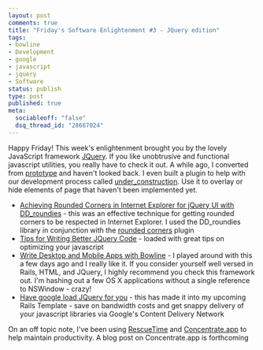 ```yaml
--- 
layout: post
comments: true
title: "Friday's Software Enlightenment #3 - JQuery edition"
tags: 
- bowline
- Development
- google
- javascript
- jquery
- Software
status: publish
type: post
published: true
meta: 
  sociableoff: "false"
  dsq_thread_id: "28667024"
---
```

Happy Friday! This week's enlightenment brought you by the lovely JavaScript framework [JQuery](http://www.jquery.com). If you like unobtrusive and functional javascript utilities, you really have to check it out. A while ago, I converted from [prototype](http://www.prototypejs.org/) and haven't looked back. I even built a plugin to help with our development process called [under_construction](http://dpickett.github.com/under_construction/demo.html). Use it to overlay or hide elements of page that haven't been implemented yet.

* [Achieving Rounded Corners in Internet Explorer for jQuery UI with DD_roundies](http://gyazo.com/2b928dda1b3a2ce3728419a1497e7cef.png) - this was an effective technique for getting rounded corners to be respected in Internet Explorer. I used the DD_roundies library in conjunction with the [rounded corners](http://plugins.jquery.com/project/corners) plugin
* [Tips for Writing Better JQuery Code](http://www.myinkblog.com/2009/08/04/10-tips-for-writing-better-jquery-code/) - loaded with great tips on optimizing your javascript
* [Write Desktop and Mobile Apps with Bowline](http://leadthinking.com/191-bowline-a-ruby-gui-framework) - I played around with this a few days ago and I really like it. If you consider yourself well versed in Rails, HTML, and JQuery, I highly recommend you check this framework out. I'm hashing out a few OS X applications without a single reference to NSWindow - crazy!
* [Have google load JQuery for you](http://code.google.com/apis/ajaxlibs/documentation/) - this has made it into my upcoming Rails Template - save on bandwidth costs and get snappy delivery of your javascript libraries via Google's Content Delivery Network

On an off topic note, I've been using [RescueTime](https://www.rescuetime.com/dashboard) and [Concentrate.app](http://getconcentrating.com/) to help maintain productivity. A blog post on Concentrate.app is forthcoming
